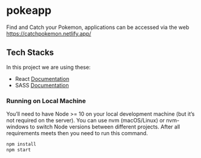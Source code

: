 # pokeapp
Find and Catch your Pokemon, applications can be accessed via the web https://catchpokemon.netlify.app/

## Tech Stacks

In this project we are using these:
- React [Documentation](https://reactjs.org/docs/getting-started.html)
- SASS [Documentation](https://sass-lang.com/documentation)

### Running on Local Machine

You’ll need to have Node >= 10 on your local development machine (but it’s not required on the server). You can use nvm (macOS/Linux) or nvm-windows to switch Node versions between different projects. After all requirements meets then you need to run this command.

```bash
npm install
npm start
```
